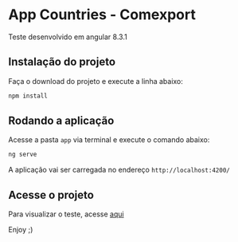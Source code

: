 # App Countries - Comexport

Teste desenvolvido em angular 8.3.1

## Instalação do projeto

Faça o download do projeto e execute a linha abaixo:
```bash
npm install
```

## Rodando a aplicação

Acesse a pasta `app` via terminal e execute o comando abaixo:
```bash
ng serve
```
A aplicação vai ser carregada no endereço `http://localhost:4200/`

## Acesse o projeto

Para visualizar o teste, acesse [aqui]

[aqui]: https://silly-goldstine-d34761.netlify.app/

Enjoy ;)